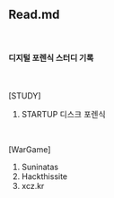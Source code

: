 ## Read.md

<br>

#### 디지털 포렌식 스터디 기록

<br>

[STUDY]

1. STARTUP 디스크 포렌식

<br>

[WarGame]

1. Suninatas
2. Hackthissite
3. xcz.kr
